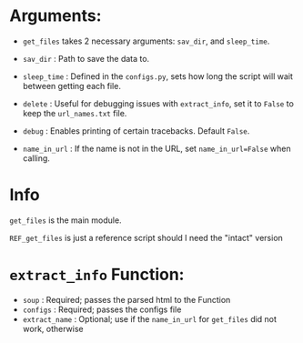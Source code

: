 # Arguments:

- `get_files` takes 2 necessary arguments: `sav_dir`, and `sleep_time`.

- `sav_dir` : Path to save the data to.

- `sleep_time` : Defined in the `configs.py`, sets how long the script will wait between getting each file.

- `delete` : Useful for debugging issues with `extract_info`, set it to `False` to keep the `url_names.txt` file.

- `debug` : Enables printing of certain tracebacks. Default `False`.

- `name_in_url` : If the name is not in the URL, set `name_in_url=False` when calling.

# Info

`get_files` is the main module.

`REF_get_files` is just a reference script should I need the "intact" version


# `extract_info` Function:
- `soup` : Required; passes the parsed html to the Function
- `configs` : Required; passes the configs file
- `extract_name` : Optional; use if the `name_in_url` for `get_files` did not work, otherwise
